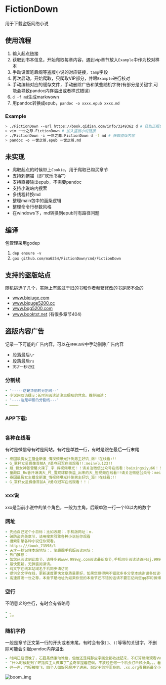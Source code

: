 # FictionDown

用于下载盗版网络小说

## 使用流程

1. 输入起点链接
2. 获取到书本信息，开始爬取每章内容，遇到vip章节放入`Example`中作为校对样本
3. 手动设置笔趣阁等盗版小说的对应链接，`tamp`字段
4. 再次启动，开始爬取，只爬取VIP部分，并跟`Example`进行校对
5. 手动编辑对应的缓存文件，手动删除广告和某些随机字符(有部分是关键字,可能会导致pandoc内存溢出或者样式错误)
6. `d -f md`生成markwown
7. 用pandoc转换成epub，`pandoc -o xxxx.epub xxxx.md`

### Example

```bash
> ./FictionDown --url https://book.qidian.com/info/3249362 d # 获取正版信息
> vim 一世之尊.FictionDown # 加入盗版小说链接
> ./FictionDown -i 一世之尊.FictionDown d -f md # 获取盗版内容
> pandoc -o 一世之尊.epub 一世之尊.md
```

## 未实现

- 爬取起点的时候带上`Cookie`，用于爬取已购买章节
- 支持刺猬猫（即“欢乐书客”）
- 支持直接输出epub，不需要pandoc
- 支持小说站内搜索
- 多线程转换md
- 整理main包中的面条逻辑
- 整理命令行参数风格
- 在windows下，md转换到epub时有路径问题

## 编译

包管理采用godep

1. `dep ensure -v`
2. `gox github.com/ma6254/FictionDown/cmd/FictionDown`

## 支持的盗版站点

随机挑选了几个，实际上有些过于旧的书和作者频繁修改的书是爬不全的

- www.biqiuge.com
- www.biquge5200.cc
- www.bqg5200.com
- www.booktxt.net (有很多章节404)

## 盗版内容广告

记录一下可能的广告内容，可以在`使用流程`中手动删除广告内容

- 段落最后`\r`
- 段落最后`rs`
- `天才一秒记住`

### 分割线

```yaml
- '-----这是华丽的分割线--'
- 小说网友请提示:长时间阅读请注意眼睛的休息。推荐阅读：
- '----这是华丽的分割线---'
- …………
```

### APP下载:

```yaml
```

### 各种在线看

有时是微信号有时是网站，有时是单独一行，有时是跟在最后一行末尾

```yaml
- 泰国最胸女主播全新激_情视频曝光扑倒男主好饥_渴!!在线看:!!
- G_罩杯女星偶像首拍A_V勇夺冠军在线观看!!:meinvlu123!!
- 翘_臀女神张雪馨火辣丁_字_裤视频曝光！！请关注微信公众号在线看：baixingsiyu66！！
- 童颜巨_Ru香汗淋漓大_尺_度双球都快溢_出来的大_胆视频在线看!!请关注微信公众号：meinvmei222！！
- 泰国最胸女主播全新激_情视频曝光扑倒男主好饥_渴!!在线看:!!
- G_罩杯女星偶像首拍A_V勇夺冠军在线观看！！：
```

### xxx说

xxx是当前小说中的某个角色，一般为主角，后跟单独一行一个10以内的数字

### 网址

```yaml
- 先给自己定个小目标：比如收藏：.手机版网址：m.
- 破防盗完美章节，请用搜索引擎各种小说任你观看
- 搜索引擎各种小说任你观看，
- https:///book_73598/l
- 天才一秒记住本站地址：。笔趣阁手机版阅读网址：
- 热门推荐：
- 如您已阅读到此章节，请移步到wωw.999wχ.cοm阅读最新章节,手机同步阅读请访问sj.999wχ.coμ,清爽无广告。敬请记住我们新的网址999wχ.coμ
- 最快更新，无弹窗阅读请。
- 纯文字在线本站域名手机同步请访问
- 提供全文字在线，更新速度更快文章质量更好，如果您觉得网不错就多多分享本站谢谢各位读者的支持
- 高速首发一世之尊，本章节是地址为如果你觉的本章节还不错的话请不要忘记向您qq群和微博里的朋友推荐哦
```

### 空行

不明意义的空行，有时会有省略号

```yaml
- 。
- “”
```

### 随机字符

一般是章节正文第一行的开头或者末尾，有时会有像`[]`、`()`等等的关键字，不删除可能会引起pandoc内存溢出

```yaml
- 时间已经很晚了，石磊虽然激动难耐，但他还是将那些字画全都收拢起来，不打算继续观看ＷwＷ..lā
- “什么时候轮到丫环指挥主人做事了”孟奇拿捏着腔调，不放过任何一个机会打击顾小桑。。。看最新最全小说
- 砰一声，门板被撞飞，四个人如旋风般冲了进来，站定于剑将军身前。.xs.org看最新最全小说
```

![boom_img](https://raw.githubusercontent.com/ma6254/FictionDown/master/doc_img/boom.png)